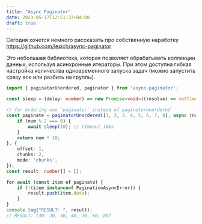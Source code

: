 ```yaml
---
title: "Async Paginator"
date: 2023-05-17T12:51:37+04:00
draft: true
---
```


Сегодня хочется немного рассказать про собственную наработку https://github.com/lexich/async-paginator

Это небольшая библиотека, которая позволяет обрабатывать коллекции данных, используя асинхронные итераторы. При этом доступна гибкая настройка количества одновременного запуска задач (можно запустить сразу все или разбить на группы).

```ts
import { paginatorUnordered, paginator } from 'async-paginator';

const sleep = (delay: number) => new Promise<void>((resolve) => setTimeout(resolve, delay));

// for ordering use `paginator` instead of paginatorUnordered
const paginate = paginatorUnordered([1, 2, 3, 4, 5, 6, 7, 8], async (num) => {
	if (num % 2 === 0) {
		await sleep(10); // timeout 10ms
	}
	return num * 10;
}, {
	offset: 1,
	chunks: 2,
	mode: 'chunks',
});
const result: number[] = [];

for await (const item of paginate) {
	if (!(item instanceof PaginationAsyncError)) {
		result.push(item.data);
	}
}
console.log("RESULT: ", result);
// RESULT: [30, 20, 50, 40, 70, 60, 80]
```
